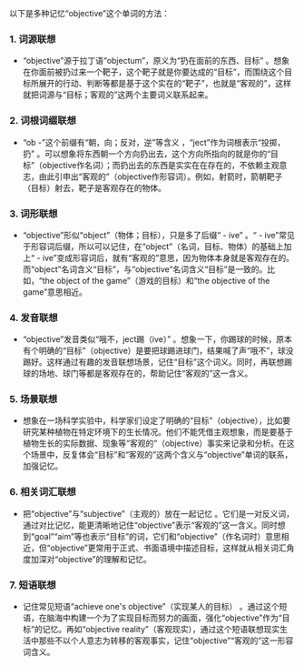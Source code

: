 以下是多种记忆“objective”这个单词的方法：

### 1. 词源联想
 - “objective”源于拉丁语“objectum”，原义为“扔在面前的东西、目标” 。想象在你面前被扔过来一个靶子，这个靶子就是你要达成的“目标”，而围绕这个目标所展开的行动、判断等都是基于这个实在的“靶子”，也就是“客观的”，这样就把词源与“目标；客观的”这两个主要词义联系起来。

### 2. 词根词缀联想
 - “ob -”这个前缀有“朝，向；反对，逆”等含义 ，“ject”作为词根表示“投掷，扔” 。可以想象将东西朝一个方向扔出去，这个方向所指向的就是你的“目标”（objective作名词）；而扔出去的东西是实实在在存在的，不依赖主观意志，由此引申出“客观的”（objective作形容词）。例如，射箭时，箭朝靶子（目标）射去，靶子是客观存在的物体。 

### 3. 词形联想
 - “objective”形似“object”（物体；目标），只是多了后缀“ - ive” 。“ - ive”常见于形容词后缀，所以可以记住，在“object”（名词，目标、物体）的基础上加上“ - ive”变成形容词后，就有“客观的”意思，因为物体本身就是客观存在的。而“object”名词含义“目标”，与“objective”名词含义“目标”是一致的。比如，“the object of the game”（游戏的目标）和“the objective of the game”意思相近。

### 4. 发音联想
 - “objective”发音类似“哦不，ject踢（ive）” 。想象一下，你踢球的时候，原本有个明确的“目标”（objective）是要把球踢进球门，结果喊了声“哦不”，球没踢好。这样通过有趣的发音联想场景，记住“目标”这个词义。同时，再联想踢球的场地、球门等都是客观存在的，帮助记住“客观的”这一含义。 

### 5. 场景联想
 - 想象在一场科学实验中，科学家们设定了明确的“目标”（objective），比如要研究某种植物在特定环境下的生长情况。他们不能凭借主观想象，而是要基于植物生长的实际数据、现象等“客观的”（objective）事实来记录和分析。在这个场景中，反复体会“目标”和“客观的”这两个含义与“objective”单词的联系，加强记忆。 

### 6. 相关词汇联想
 - 把“objective”与“subjective”（主观的）放在一起记忆 。它们是一对反义词，通过对比记忆，能更清晰地记住“objective”表示“客观的”这一含义。同时想到“goal”“aim”等也表示“目标”的词，它们和“objective”（作名词时）意思相近，但“objective”更常用于正式、书面语境中描述目标，这样就从相关词汇角度加深对“objective”的理解和记忆。 

### 7. 短语联想
 - 记住常见短语“achieve one's objective”（实现某人的目标） 。通过这个短语，在脑海中构建一个为了实现目标而努力的画面，强化“objective”作为“目标”的记忆。再如“objective reality”（客观现实），通过这个短语联想现实生活中那些不以个人意志为转移的客观事实，记住“objective”“客观的”这一形容词含义。 